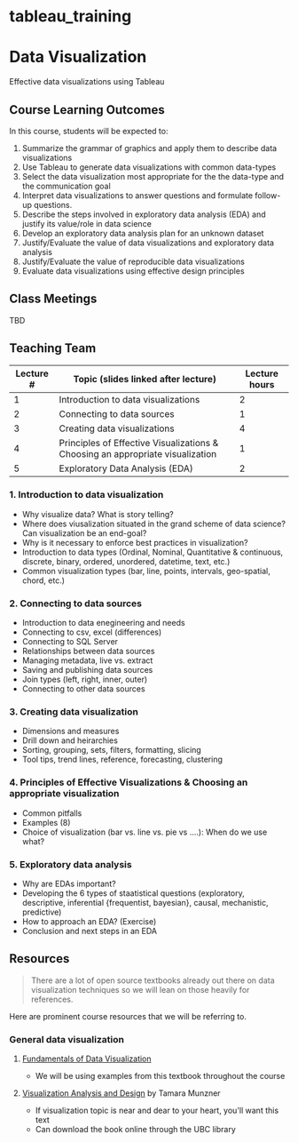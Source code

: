 # tableau_training

# Data Visualization

Effective data visualizations using Tableau

## Course Learning Outcomes

In this course, students will be expected to:

1. Summarize the grammar of graphics and apply them to describe data visualizations
1. Use Tableau to generate data visualizations with common data-types
1. Select the data visualization most appropriate for the the data-type and the communication goal
1. Interpret data visualizations to answer questions and formulate follow-up questions.
1. Describe the steps involved in exploratory data analysis (EDA) and justify its value/role in data science
1. Develop an exploratory data analysis plan for an unknown dataset
1. Justify/Evaluate the value of data visualizations and exploratory data analysis
1. Justify/Evaluate the value of reproducible data visualizations
1. Evaluate data visualizations using effective design principles

## Class Meetings

TBD

## Teaching Team




| Lecture # | Topic (slides linked after lecture) | Lecture hours |
|---------|-------|-----------|
| 1 | Introduction to data visualizations | 2 |
| 2 | Connecting to data sources | 1 |
| 3 | Creating data visualizations | 4 |
| 4 | Principles of Effective Visualizations & Choosing an appropriate visualization | 1 |
| 5 | Exploratory Data Analysis (EDA) | 2 |


### 1. Introduction to data visualization
- Why visualize data? What is story telling?
- Where does viusalization situated in the grand scheme of data science? Can visualization be an end-goal?
- Why is it necessary to enforce best practices in visualization?
- Introduction to data types (Ordinal, Nominal, Quantitative & continuous, discrete, binary, ordered, unordered, datetime, text, etc.)
- Common visualization types (bar, line, points, intervals, geo-spatial, chord, etc.)

### 2. Connecting to data sources
- Introduction to data enegineering and needs
- Connecting to csv, excel (differences)
- Connecting to SQL Server
- Relationships between data sources
- Managing metadata, live vs. extract
- Saving and publishing data sources
- Join types (left, right, inner, outer)
- Connecting to other data sources

### 3. Creating data visualization
- Dimensions and measures
- Drill down and heirarchies
- Sorting, grouping, sets, filters, formatting, slicing
- Tool tips, trend lines, reference, forecasting, clustering

### 4. Principles of Effective Visualizations & Choosing an appropriate visualization
- Common pitfalls
- Examples (8)
- Choice of visualization (bar vs. line vs. pie vs ....): When do we use what?

### 5. Exploratory data analysis
- Why are EDAs important?
- Developing the 6 types of staatistical questions (exploratory, descriptive, inferential {frequentist, bayesian}, causal, mechanistic, predictive)
- How to approach an EDA? (Exercise)
- Conclusion and next steps in an EDA



## Resources

> There are a lot of open source textbooks already out there on data visualization techniques so we will lean on those heavily for references.

Here are prominent course resources that we will be referring to.

### General data visualization

1. [Fundamentals of Data Visualization](https://serialmentor.com/dataviz/introduction.html)
    - We will be using examples from this textbook throughout the course

1. [Visualization Analysis and Design](https://www-taylorfrancis-com.ezproxy.library.ubc.ca/books/9780429088902) by Tamara Munzner
   - If visualization topic is near and dear to your heart, you'll want this text
   - Can download the book online through the UBC library

